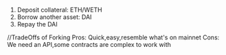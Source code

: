 1. Deposit collateral: ETH/WETH
2. Borrow another asset: DAI
3. Repay the DAI


//TradeOffs of Forking
Pros: Quick,easy,resemble what's on mainnet
Cons: We need an API,some contracts are complex to work with